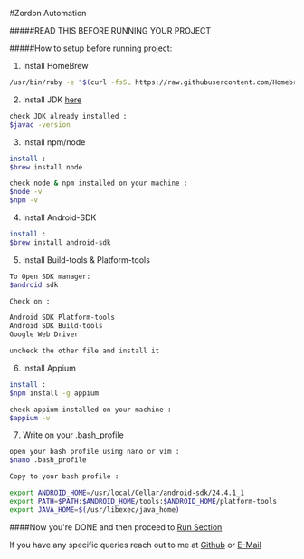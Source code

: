 #Zordon Automation

#####READ THIS BEFORE RUNNING YOUR PROJECT

#####How to setup before running project:

1. Install HomeBrew

```bash
/usr/bin/ruby -e "$(curl -fsSL https://raw.githubusercontent.com/Homebrew/install/master/install)"
```
2. Install JDK [here](http://www.oracle.com/technetwork/java/javase/downloads/jdk8-downloads-2133151.html)

```bash
check JDK already installed :
$javac -version
```
3. Install npm/node

```bash
install :
$brew install node
```
```bash
check node & npm installed on your machine :
$node -v
$npm -v
```
4. Install Android-SDK

```bash
install :
$brew install android-sdk
```
5. Install Build-tools & Platform-tools

```bash
To Open SDK manager:
$android sdk
```
```bash
Check on :

Android SDK Platform-tools
Android SDK Build-tools
Google Web Driver

uncheck the other file and install it
```

6. Install Appium

```bash
install :
$npm install -g appium
```
```bash
check appium installed on your machine :
$appium -v
```

7. Write on your .bash_profile

```bash
open your bash profile using nano or vim :
$nano .bash_profile
```

```bash
Copy to your bash profile :

export ANDROID_HOME=/usr/local/Cellar/android-sdk/24.4.1_1
export PATH=$PATH:$ANDROID_HOME/tools:$ANDROID_HOME/platform-tools
export JAVA_HOME=$(/usr/libexec/java_home)
```

####Now you're DONE and then proceed to [Run Section](Run.md)

If you have any specific queries reach out to me at [Github](https://github.com/raixa) or [E-Mail](mailto:khalif.rinaldi@gmail.com)